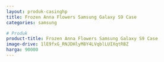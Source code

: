 ```yaml
---
layout: produk-casinghp
title: Frozen Anna Flowers Samsung Galaxy S9 Case
categories: samsung

# Produk
product-title: Frozen Anna Flowers Samsung Galaxy S9 Case
image-drive: 1lE9fxG_RNJDHlyM8Y4LVqblLUIXqtRBZ
harga: 90000
---
```

